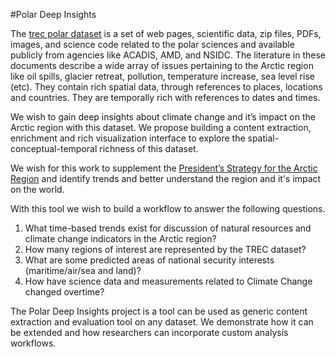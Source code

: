 #Polar Deep Insights

The [trec polar dataset](https://github.com/chrismattmann/trec-dd-polar) is a set of web pages, scientific data, zip files, PDFs, images, and science code related to the polar sciences and available publicly from agencies like ACADIS, AMD, and NSIDC. The literature in these documents describe a wide array of issues pertaining to the Arctic region like oil spills, glacier retreat, pollution, temperature increase, sea level rise (etc). They contain rich spatial data, through references to places, locations and countries. They are temporally rich with references to dates and times.

We wish to gain deep insights about climate change and it’s impact on the Arctic region with this dataset. We propose building a content extraction, enrichment and rich visualization interface to explore the spatial-conceptual-temporal richness of this dataset.

We wish for this work to supplement the [President’s Strategy for the Arctic Region](https://www.whitehouse.gov/sites/default/files/docs/nat_arctic_strategy.pdf) and identify trends
and better understand the region and it's impact on the world.

With this tool we wish to build a workflow to answer the following questions.
  1. What time-based trends exist for discussion of natural resources and climate change indicators in the Arctic region?
  2. How many regions of interest are represented by the TREC dataset?
  3. What are some predicted areas of national security interests (maritime/air/sea and land)?
  4. How have science data and measurements related to Climate Change changed overtime?

The Polar Deep Insights project is a tool can be used as generic content extraction and evaluation tool on any dataset. We demonstrate how it can be extended and how researchers can incorporate custom analysis workflows.

